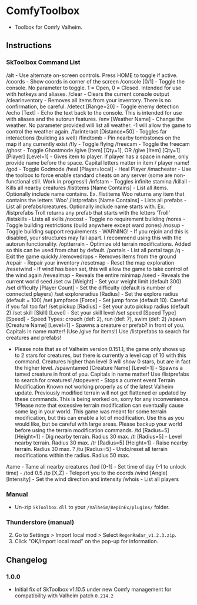 # ComfyToolbox

  * Toolbox for Comfy Valheim.

## Instructions

### SkToolbox Command List
  /alt - Use alternate on-screen controls. Press HOME to toggle if active.
  /coords - Show coords in corner of the screen
  /console [0/1] - Toggle the console. No parameter to toggle. 1 = Open, 0 = Closed. Intended for use with hotkeys and aliases.
  /clear - Clears the current console output
  /clearinventory - Removes all items from your inventory. There is no confirmation, be careful.
  /detect [Range=20] - Toggle enemy detection
  /echo [Text] - Echo the text back to the console. This is intended for use with aliases and the autorun features.
  /env [Weather Name] - Change the weather. No parameter provided will list all weather. -1 will allow the game to control the weather again.
  /farinteract [Distance=50] - Toggles far interactions (building as well)
  /findtomb - Pin nearby tombstones on the map if any currently exist
  /fly - Toggle flying
  /freecam - Toggle the freecam
  /ghost - Toggle Ghostmode
  /give [Item] [Qty=1], OR /give [Item] [Qty=1] [Player] [Level=1] - Gives item to player. If player has a space in name, only provide name before the space. Capital letters matter in item / player name!
  /god - Toggle Godmode
  /heal [Player=local] - Heal Player
  /imacheater - Use the toolbox to force enable standard cheats on any server (some are non-functional still. Work in progress!)
  /infstam - Toggles infinite stamina
  /killall - Kills all nearby creatures
  /listitems [Name Contains] - List all items. Optionally include name contains. Ex. /listitems Woo returns any item that contains the letters 'Woo'
  /listprefabs [Name Contains] - Lists all prefabs - List all prefabs/creatures. Optionally include name starts with. Ex. /listprefabs Troll returns any prefab that starts with the letters 'Troll'
  /listskills - Lists all skills
  /nocost - Toggle no requirement building
  /nores - Toggle building restrictions (build anywhere except ward zones)
  /nosup - Toggle building support requirements  - WARNING! - If you rejoin and this is disabled, your structures may fall apart. I recommend using this with the autorun functionality.
  /optterrain - Optimize old terrain modifications. Added so this can be used from chat by default.
  /portals - List all portal tags
  /q - Exit the game quickly
  /removedrops - Removes items from the ground
  /repair - Repair your inventory
  /resetmap - Reset the map exploration
  /resetwind - If wind has been set, this will allow the game to take control of the wind again
  /revealmap - Reveals the entire minimap
  /seed - Reveals the current world seed
  /set cw [Weight] - Set your weight limit (default 300)
  /set difficulty [Player Count] - Set the difficulty (default is number of connected players)
  /set exploreradius [Radius] - Set the explore radius (default = 100)
  /set jumpforce [Force] - Set jump force (default 10). Careful if you fall too far!
  /set pickup [Radius] - Set your auto pickup radius (default 2)
  /set skill [Skill] [Level] - Set your skill level
  /set speed [Speed Type] [Speed] - Speed Types: crouch (def: 2), run (def: 7), swim (def: 2)
  /spawn [Creature Name] [Level=1] - Spawns a creature or prefab? in front of you. Capitals in name matter! (Use /give for items!) Use /listprefabs to search for creatures and prefabs!
  - Please note that as of Valheim version 0.151.1, the game only shows up to 2 stars for creatures, but there is currently a level cap of 10 with this command. Creatures higher than level 3 will show 0 stars, but are in fact the higher level.
  /spawntamed [Creature Name] [Level=1] - Spawns a tamed creature in front of you. Capitals in name matter! Use /listprefabs to search for creatures!
  /stopevent - Stops a current event
  Terrain Modification
  Known not working properly as of the latest Valheim update. Previously modified terrain will not get flattened or updated by these commands. This is being worked on, sorry for any inconvenience.
  ?Please note that excessive terrain modification can eventually cause some lag in your world. This game was meant for some terrain modification, but this can enable a lot of modification. Use this as you would like, but be careful with large areas. Please backup your world before using the terrain modification commands.
  /td [Radius=5] [Height=1] - Dig nearby terrain. Radius 30 max.
  /tl [Radius=5] - Level nearby terrain. Radius 30 max.
  /tr [Radius=5] [Height=1] - Raise nearby terrain. Radius 30 max.
  ?           /tu [Radius=5] - Undo/reset all terrain modifications within the radius. Radius 50 max.

  /tame - Tame all nearby creatures
  /tod [0-1] - Set time of day (-1 to unlock time) - /tod 0.5
  /tp [X,Z] - Teleport you to the coords
  /wind [Angle] [Intensity] - Set the wind direction and intensity
  /whois - List all players

### Manual

  * Un-zip `SkToolbox.dll` to your `/Valheim/BepInEx/plugins/` folder.

### Thunderstore (manual)

  2. Go to Settings > Import local mod > Select `RegenRadar_v1.2.3.zip`.
  3. Click "OK/Import local mod" on the pop-up for information.

## Changelog

### 1.0.0

  * Initial fix of SkToolbox v1.10.5 under new Comfy management for compatibility with Valheim patch `0.214.2`